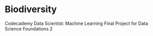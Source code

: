 # Biodiversity
 Codecademy Data Scientist: Machine Learning Final Project for Data Science Foundations 2
